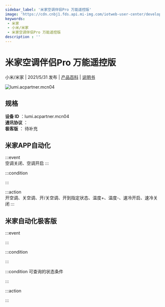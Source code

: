 ```yaml
---
sidebar_label: '米家空调伴侣Pro 万能遥控版'
image: 'https://cdn.cnbj1.fds.api.mi-img.com/iotweb-user-center/developer_1678870953591DwI8EkKK.png?GalaxyAccessKeyId=AKVGLQWBOVIRQ3XLEW&Expires=9223372036854775807&Signature=+kw32EACxO9MKmFSM8XbE01DVso='
keywords: 
 - 米家
 - 小米/米家
 - 米家空调伴侣Pro 万能遥控版
description : ''
---
```

# 米家空调伴侣Pro 万能遥控版

小米/米家 | 2021/5/31 发布 | [产品百科](https://home.mi.com/webapp/content/baike/product/index.html?model=lumi.acpartner.mcn04/) | [说明书](https://home.mi.com/views/introduction.html?model=lumi.acpartner.mcn04&region=cn)

![lumi.acpartner.mcn04](https://cdn.cnbj1.fds.api.mi-img.com/iotweb-user-center/developer_1678870953591DwI8EkKK.png?GalaxyAccessKeyId=AKVGLQWBOVIRQ3XLEW&Expires=9223372036854775807&Signature=+kw32EACxO9MKmFSM8XbE01DVso=)

## 规格  
> 
**设备 ID** ：lumi.acpartner.mcn04  
**通讯协议** ：  
**极客版**  ： 待补充 


## 米家APP自动化  

:::event  
空调关闭、空调开启
:::

:::condition  

:::

:::action   
开空调、关空调、开/关空调、开到指定状态、温度+、温度-、速冷开启、速冷关闭
:::

## 米家自动化极客版  

:::event  

:::

:::condition  

:::

:::condition 可查询的状态条件  

:::

:::action  

:::

        

